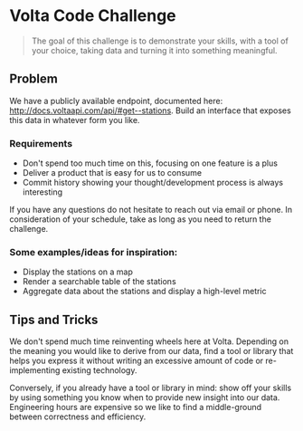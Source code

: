 # Volta Code Challenge
> The goal of this challenge is to demonstrate your skills, with a tool of your choice, taking data and turning it into something meaningful.

## Problem
We have a publicly available endpoint, documented here:
http://docs.voltaapi.com/api/#get--stations.
Build an interface that exposes this data in whatever form you like.

### Requirements
- Don't spend too much time on this, focusing on one feature is a plus
- Deliver a product that is easy for us to consume
- Commit history showing your thought/development process is always interesting

If you have any questions do not hesitate to reach out via email or phone. In consideration of your schedule, take as long as you need to return the challenge.

### Some examples/ideas for inspiration:
- Display the stations on a map
- Render a searchable table of the stations
- Aggregate data about the stations and display a high-level metric

## Tips and Tricks
We don't spend much time reinventing wheels here at Volta. Depending on the meaning you would like to derive from our data, find a tool or library that helps you express it without writing an excessive amount of code or re-implementing existing technology.

Conversely, if you already have a tool or library in mind: show off your skills by using something you know when to provide new insight into our data. Engineering hours are expensive so we like to find a middle-ground between correctness and efficiency.

